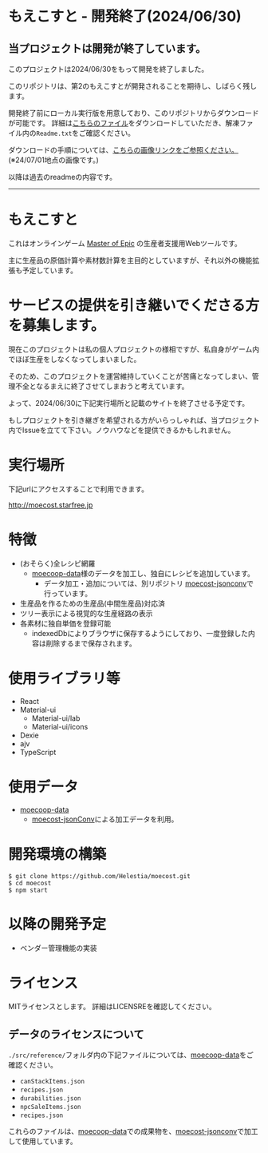 # もえこすと - 開発終了(2024/06/30)

## 当プロジェクトは開発が終了しています。

このプロジェクトは2024/06/30をもって開発を終了しました。

このリポジトリは、第2のもえこすとが開発されることを期待し、しばらく残します。

開発終了前にローカル実行版を用意しており、このリポジトリからダウンロードが可能です。
詳細は[こちらのファイル](https://github.com/Helestia/moecost/blob/master/public/endService/moecost_local_0128.zip)をダウンロードしていただき、解凍ファイル内の`Readme.txt`をご確認ください。

ダウンロードの手順については、[こちらの画像リンクをご参照ください。](./readme_image/readmeImage01.png)(※24/07/01地点の画像です。)

以降は過去のreadmeの内容です。

----

# もえこすと

これはオンラインゲーム [Master of Epic](https://moepic.com/) の生産者支援用Webツールです。

主に生産品の原価計算や素材数計算を主目的としていますが、それ以外の機能拡張も予定しています。

# サービスの提供を引き継いでくださる方を募集します。

現在このプロジェクトは私の個人プロジェクトの様相ですが、私自身がゲーム内でほぼ生産をしなくなってしまいました。

そのため、このプロジェクトを運営維持していくことが苦痛となってしまい、管理不全となるまえに終了させてしまおうと考えています。

よって、2024/06/30に下記実行場所と記載のサイトを終了させる予定です。

もしプロジェクトを引き継ぎを希望される方がいらっしゃれば、当プロジェクト内でIssueを立てて下さい。ノウハウなどを提供できるかもしれません。

# 実行場所

下記urlにアクセスすることで利用できます。

http://moecost.starfree.jp

# 特徴

- (おそらく)全レシピ網羅
  - [moecoop-data](https://github.com/coop-mojo/moecoop-data)様のデータを加工し、独自にレシピを追加しています。
    - データ加工・追加については、別リポジトリ [moecost-jsonconv](https://github.com/Helestia/moecost-jsonconv)で行っています。
- 生産品を作るための生産品(中間生産品)対応済
- ツリー表示による視覚的な生産経路の表示
- 各素材に独自単価を登録可能
  - indexedDbによりブラウザに保存するようにしており、一度登録した内容は削除するまで保存されます。

# 使用ライブラリ等

- React
- Material-ui
  - Material-ui/lab
  - Material-ui/icons
- Dexie
- ajv
- TypeScript

# 使用データ

- [moecoop-data](https://github.com/coop-mojo/moecoop-data)
  - [moecost-jsonConv](https://github.com/Helestia/moecost-jsonconv)による加工データを利用。

# 開発環境の構築

```
$ git clone https://github.com/Helestia/moecost.git
$ cd moecost
$ npm start
```

# 以降の開発予定

- ベンダー管理機能の実装

# ライセンス

MITライセンスとします。
詳細はLICENSREを確認してください。

## データのライセンスについて

`./src/reference/`フォルダ内の下記ファイルについては、[moecoop-data](https://github.com/coop-mojo/moecoop-data)をご確認ください。
- `canStackItems.json`
- `recipes.json`
- `durabilities.json`
- `npcSaleItems.json`
- `recipes.json`

これらのファイルは、[moecoop-data](https://github.com/coop-mojo/moecoop-data)での成果物を、[moecost-jsonconv](https://github.com/Helestia/moecost-jsonconv)で加工して使用しています。
